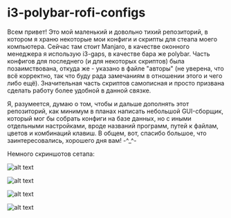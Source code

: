 # i3-polybar-rofi-configs

Всем привет!
Это мой маленький и довольно тихий репозиторий, в котором я храню некоторые мои конфиги и скрипты для стеапа моего компьютера.
Сейчас там стоит Manjaro, в качестве оконного менеджера я использую i3-gaps, в качестве бара же polybar.
Часть конфигов для последнего (и для некоторых скриптов) была позаимствована, откуда же - указано в файле "авторы" (не уверена, что всё корректно, так что буду рада замечаниям в отношении этого и чего либо ещё).
Значительная часть скриптов самописная и просто призвана сделать работу более удобной в данной связке.

Я, разумеется, думаю о том, чтобы и дальше дополнять этот репозиторий, как минимум в планах написать небольшой GUI-сборщик, который мог бы собрать конфиги на базе данных, но с иными отдельными настройками, вроде названий программ, путей к файлам, цветов и комбинаций клавиш.
В общем, вот, спасибо большое, что заинтересовались, хорошего дня вам! -^_^-

Немного скриншотов сетапа:

![alt text](https://github.com/Allonny/i3-polybar-rofi-configs/blob/main/preview%20screenshots/screenshot_1.png)

![alt text](https://github.com/Allonny/i3-polybar-rofi-configs/blob/main/preview%20screenshots/screenshot_2.png)

![alt text](https://github.com/Allonny/i3-polybar-rofi-configs/blob/main/preview%20screenshots/screenshot_3.png)

![alt text](https://github.com/Allonny/i3-polybar-rofi-configs/blob/main/preview%20screenshots/screenshot_4.png)
